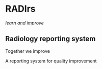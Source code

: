 # RADIrs

*learn and improve*

## Radiology reporting system
Together we improve

A reporting system for quality improvement